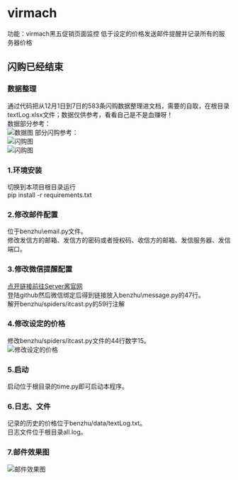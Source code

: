 # virmach
功能：virmach黑五促销页面监控 低于设定的价格发送邮件提醒并记录所有的服务器价格

<h2>闪购已经结束</h2>

<h3>数据整理</h3>
通过代码把从12月1日到7日的583条闪购数据整理进文档，需要的自取，在根目录textLog.xlsx文件；数据仅供参考，看看自己是不是血赚呀！</br>
数据部分参考：</br>
<img src="https://ae01.alicdn.com/kf/U3a56f7a5828f40e3b8a8ec38925a2c27M.png"  alt="数据图" />
部分闪购参考：</br>
<img src="https://ae01.alicdn.com/kf/U84a7b8b96709420eb4899c1a23789123N.png"  alt="闪购图" /></br>
<img src="https://ae01.alicdn.com/kf/U5d84b512fa3147e58dd9d7d03a79d5f9C.png"  alt="闪购图" />

<h3>1.环境安装</h3>
切换到本项目根目录运行</br>
pip install -r requirements.txt

<h3>2.修改邮件配置</h3>
位于benzhu\email.py文件。</br> 修改发信方的邮箱、发信方的密码或者授权码、收信方的邮箱、发信服务器、发信端口。

<h3>3.修改微信提醒配置</h3>
<a href="http://sc.ftqq.com/?c=wechat&a=bind">点开链接前往Server酱官网</a></br>
登陆github然后微信绑定后得到链接放入benzhu\message.py的47行。</br>
解开benzhu/spiders/itcast.py的59行注解

<h3>4.修改设定的价格</h3>
修改benzhu/spiders/itcast.py文件的44行数字15。</br>
<img src="https://ae01.alicdn.com/kf/U6deffc8db2374314b59bd4b424a2a5dbo.png"  alt="修改设定的价格" />

<h3>5.启动</h3>
启动位于根目录的time.py即可启动本程序。

<h3>6.日志、文件</h3>
记录的历史的价格位于benzhu/data/textLog.txt。</br>
日志文件位于根目录all.log。

<h3>7.邮件效果图</h3>
<img src="https://ae01.alicdn.com/kf/U3d36e354d76f45348db948f9e78af3e8h.png"  alt="邮件效果图" />




